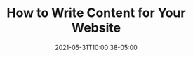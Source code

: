 ---
title: "How to Write Content for Your Website"
date: 2021-05-31T10:00:38-05:00
tags: 
description: ""
draft: true
---